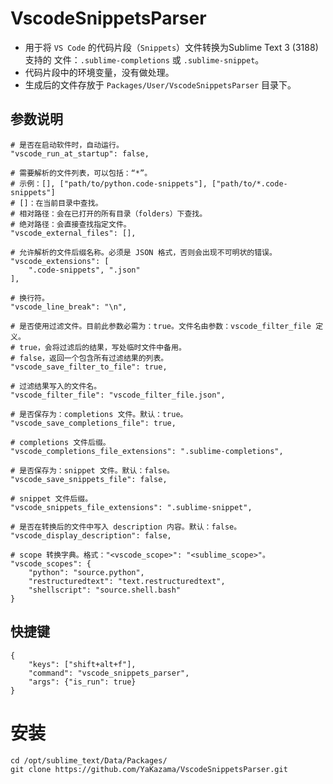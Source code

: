 # VscodeSnippetsParser

* 用于将 `VS Code` 的代码片段（`Snippets`）文件转换为Sublime Text 3 (3188) 支持的
  文件：`.sublime-completions` 或 `.sublime-snippet`。
* 代码片段中的环境变量，没有做处理。
* 生成后的文件存放于 `Packages/User/VscodeSnippetsParser` 目录下。

## 参数说明

```
# 是否在启动软件时，自动运行。
"vscode_run_at_startup": false,

# 需要解析的文件列表，可以包括：“*”。
# 示例：[], ["path/to/python.code-snippets"], ["path/to/*.code-snippets"]
# []：在当前目录中查找。
# 相对路径：会在已打开的所有目录（folders）下查找。
# 绝对路径：会直接查找指定文件。
"vscode_external_files": [],

# 允许解析的文件后缀名称。必须是 JSON 格式，否则会出现不可明状的错误。
"vscode_extensions": [
    ".code-snippets", ".json"
],

# 换行符。
"vscode_line_break": "\n",

# 是否使用过滤文件。目前此参数必需为：true。文件名由参数：vscode_filter_file 定义。
# true，会将过滤后的结果，写处临时文件中备用。
# false，返回一个包含所有过滤结果的列表。
"vscode_save_filter_to_file": true,

# 过滤结果写入的文件名。
"vscode_filter_file": "vscode_filter_file.json",

# 是否保存为：completions 文件。默认：true。
"vscode_save_completions_file": true,

# completions 文件后缀。
"vscode_completions_file_extensions": ".sublime-completions",

# 是否保存为：snippet 文件。默认：false。
"vscode_save_snippets_file": false,

# snippet 文件后缀。
"vscode_snippets_file_extensions": ".sublime-snippet",

# 是否在转换后的文件中写入 description 内容。默认：false。
"vscode_display_description": false,

# scope 转换字典。格式："<vscode_scope>": "<sublime_scope>"。
"vscode_scopes": {
    "python": "source.python",
    "restructuredtext": "text.restructuredtext",
    "shellscript": "source.shell.bash"
}
```

## 快捷键

```
{
    "keys": ["shift+alt+f"],
    "command": "vscode_snippets_parser",
    "args": {"is_run": true}
}
```

# 安装

```
cd /opt/sublime_text/Data/Packages/
git clone https://github.com/YaKazama/VscodeSnippetsParser.git
```
